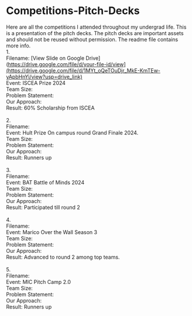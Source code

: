 # Competitions-Pitch-Decks
Here are all the competitions I attended throughout my undergrad life. This is a presentation of the pitch decks. The pitch decks are important assets and should not be reused without permission. The readme file contains more info.
<br/>
1.<br/>
Filename: [View Slide on Google Drive] (https://drive.google.com/file/d/your-file-id/view](https://drive.google.com/file/d/1MYt_oQeTOuDjr_MkE-KmTEw-yApbHnYi/view?usp=drive_link) <br/>
Event: ISCEA Prize 2024<br/>
Team Size: <br/>
Problem Statement:<br/>
Our Approach:<br/>
Result: 60% Scholarship from ISCEA<br/>
<br/>
2. <br/>
Filename: <br/>
Event: Hult Prize On campus round Grand Finale 2024.<br/>
Team Size: <br/>
Problem Statement:<br/>
Our Approach:<br/>
Result: Runners up<br/>
<br/>
3.<br/>
Filename: <br/>
Event: BAT Battle of Minds 2024<br/>
Team Size: <br/>
Problem Statement:<br/>
Our Approach:<br/>
Result: Participated till round 2<br/>
<br/>
4.<br/>
Filename: <br/>
Event: Marico Over the Wall Season 3<br/>
Team Size: <br/>
Problem Statement:<br/>
Our Approach:<br/>
Result: Advanced to round 2 among top teams.<br/>
<br/>
5.<br/>
Filename: <br/>
Event: MIC Pitch Camp 2.0<br/>
Team Size: <br/>
Problem Statement:<br/>
Our Approach:<br/>
Result: Runners up

